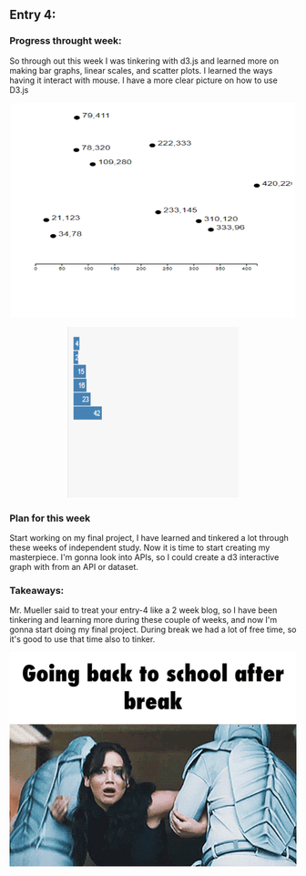 ## Entry 4:

### Progress throught week:
So through out this week I was tinkering with d3.js and learned more on making bar graphs, linear scales, and scatter plots.
I learned the ways having it interact with mouse. I have a more clear picture on how to use D3.js
 <p align = "center">
  <img src = "scatterplot1.PNG" width="500" height="377">
</p>
 <p align = "center">
  <img src = "bargraph.PNG" width="300" height="300">
</p>

### Plan for this week
Start working on my final project, I have learned and tinkered a lot through these weeks of independent study. Now it is time to start creating my masterpiece. I'm gonna look into APIs, so I could create a d3 interactive graph with from an API or dataset. 

### Takeaways:
Mr. Mueller said to treat your entry-4 like a 2 week blog, so I have been tinkering and learning more during these couple of weeks, and now I'm gonna start doing my final project. During break we had a lot of free time, so it's good to use that time also to tinker.
 <p align = "center">
  <img src = "Welcome-Back-to-School.gif" width="700" height="377">
</p>